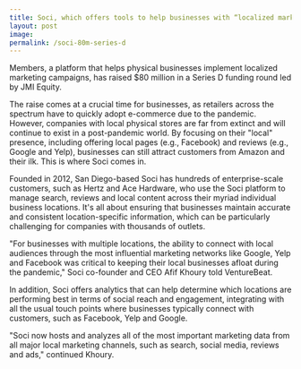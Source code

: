 ```yaml
---
title: Soci, which offers tools to help businesses with “localized marketing” across search and social media, raises $80M Series D
layout: post
image:
permalink: /soci-80m-series-d
---
```



Members, a platform that helps physical businesses implement localized marketing campaigns, has raised $80 million in a Series D funding round led by JMI Equity.

The raise comes at a crucial time for businesses, as retailers across the spectrum have to quickly adopt e-commerce due to the pandemic. However, companies with local physical stores are far from extinct and will continue to exist in a post-pandemic world. By focusing on their "local" presence, including offering local pages (e.g., Facebook) and reviews (e.g., Google and Yelp), businesses can still attract customers from Amazon and their ilk. This is where Soci comes in.

Founded in 2012, San Diego-based Soci has hundreds of enterprise-scale customers, such as Hertz and Ace Hardware, who use the Soci platform to manage search, reviews and local content across their myriad individual business locations. It's all about ensuring that businesses maintain accurate and consistent location-specific information, which can be particularly challenging for companies with thousands of outlets.

"For businesses with multiple locations, the ability to connect with local audiences through the most influential marketing networks like Google, Yelp and Facebook was critical to keeping their local businesses afloat during the pandemic," Soci co-founder and CEO Afif Khoury told VentureBeat.

In addition, Soci offers analytics that can help determine which locations are performing best in terms of social reach and engagement, integrating with all the usual touch points where businesses typically connect with customers, such as Facebook, Yelp and Google.

"Soci now hosts and analyzes all of the most important marketing data from all major local marketing channels, such as search, social media, reviews and ads," continued Khoury.
